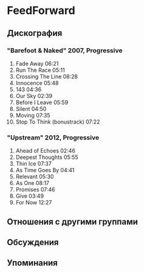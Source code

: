 # FeedForward



## Дискография

### "Barefoot & Naked" 2007, Progressive

1.	 Fade Away	06:21	 
2.	 Run The Race	05:11	 
3.	 Crossing The Line	08:28	 
4.	 Innocence	05:48	 
5.	 143	04:36	 
6.	 Our Sky	02:39	 
7.	 Before I Leave	05:59	 
8.	 Silent	04:50	 
9.	 Moving	07:35	 
10.	 Stop To Think (bonustrack)	07:22	 

### "Upstream" 2012, Progressive

1.	 Ahead of Echoes	02:46	 
2.	 Deepest Thoughts	05:55	 
3.	 Thin Ice	07:37	 
4.	 As Time Goes By	04:41	 
5.	 Relevant	05:30	 
6.	 As One	08:17	 
7.	 Promises	07:46	 
8.	 Give	03:49	 
9.	 For Now	12:27	


## Отношения с другими группами


## Обсуждения


## Упоминания

